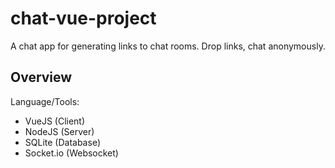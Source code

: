 # chat-vue-project

A chat app for generating links to chat rooms.
Drop links, chat anonymously.

## Overview

Language/Tools:
* VueJS (Client)
* NodeJS (Server)
* SQLite (Database)
* Socket.io (Websocket)
